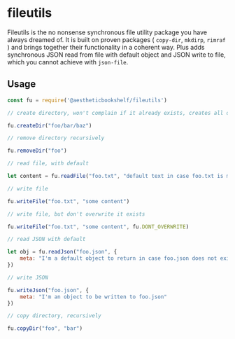 # fileutils

Fileutils is the no nonsense synchronous file utility package you have always dreamed of. It is built on proven packages ( `copy-dir`, `mkdirp`, `rimraf` ) and brings together their functionality in a coherent way. Plus adds synchronous JSON read from file with default object and JSON write to file, which you cannot achieve with `json-file`.

## Usage

```javascript
const fu = require('@aestheticbookshelf/fileutils')

// create directory, won't complain if it already exists, creates all directories in path

fu.createDir("foo/bar/baz")

// remove directory recursively

fu.removeDir("foo")

// read file, with default

let content = fu.readFile("foo.txt", "default text in case foo.txt is missing")

// write file

fu.writeFile("foo.txt", "some content")

// write file, but don't overwrite it exists

fu.writeFile("foo.txt", "some content", fu.DONT_OVERWRITE)

// read JSON with default

let obj = fu.readJson("foo.json", {
    meta: "I'm a default object to return in case foo.json does not exist"
})

// write JSON

fu.writeJson("foo.json", {
    meta: "I'm an object to be written to foo.json"
})

// copy directory, recursively

fu.copyDir("foo", "bar")
```
